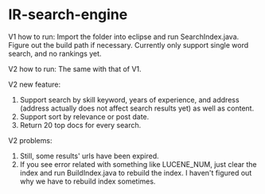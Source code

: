 # IR-search-engine

V1 how to run:
Import the folder into eclipse and run SearchIndex.java. Figure out the build path if necessary.
Currently only support single word search, and no rankings yet.

V2 how to run:
The same with that of V1.

V2 new feature:
1. Support search by skill keyword, years of experience, and address (address actually does not affect search results yet) as well as content.
2. Support sort by relevance or post date.
3. Return 20 top docs for every search.

V2 problems:
1. Still, some results' urls have been expired.
2. If you see error related with something like LUCENE_NUM, just clear the index and run BuildIndex.java to rebuild the index. I haven't figured out why we have to rebuild index sometimes.


